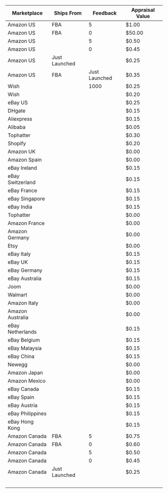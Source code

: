<!DOCTYPE html>
<html>
<body>
	<table>
		<thead>
			<tr>
				<th>Marketplace</th>
				<th>Ships From</th>
				<th>Feedback</th>
				<th>Appraisal Value</th>
			</tr>
		</thead>
		<tbody>
			<tr>
				<td contenteditable="true">Amazon US</td>
				<td contenteditable="true">FBA</td>
				<td contenteditable="true">5</td>
				<td contenteditable="true">$1.00</td>
			</tr>
			<tr>
				<td contenteditable="true">Amazon US</td>
				<td contenteditable="true">FBA</td>
				<td contenteditable="true">0</td>
				<td contenteditable="true">$50.00</td>
			</tr>
			<tr>
				<td contenteditable="true">Amazon US</td>
				<td contenteditable="true"></td>
				<td contenteditable="true">5</td>
				<td contenteditable="true">$0.50</td>
			</tr>
			<tr>
				<td contenteditable="true">Amazon US</td>
				<td contenteditable="true"></td>
				<td contenteditable="true">0</td>
				<td contenteditable="true">$0.45</td>
			</tr>
			<tr>
				<td contenteditable="true">Amazon US</td>
				<td contenteditable="true">Just Launched</td>
				<td contenteditable="true"></td>
				<td contenteditable="true">$0.25</td>
			</tr>
			<tr>
				<td contenteditable="true">Amazon US</td>
				<td contenteditable="true">FBA</td>
				<td contenteditable="true">Just Launched</td>
				<td contenteditable="true">$0.35</td>
			</tr>
			<tr>
				<td contenteditable="true">Wish</td>
				<td contenteditable="true"></td>
				<td contenteditable="true">1000</td>
				<td contenteditable="true">$0.25</td>
			</tr>
			<tr>
				<td contenteditable="true">Wish</td>
				<td contenteditable="true"></td>
				<td contenteditable="true"></td>
				<td contenteditable="true">$0.20</td>
			</tr>
			<tr>
				<td contenteditable="true">eBay US</td>
				<td contenteditable="true"></td>
				<td contenteditable="true"></td>
				<td contenteditable="true">$0.25</td>
			</tr>
			<tr>
				<td contenteditable="true">DHgate</td>
				<td contenteditable="true"></td>
				<td contenteditable="true"></td>
				<td contenteditable="true">$0.15</td>
</tr>
<tr>
<td contenteditable="true">Aliexpress</td>
<td contenteditable="true"></td>
<td contenteditable="true"></td>
<td contenteditable="true">$0.15</td>
</tr>
<tr>
<td contenteditable="true">Alibaba</td>
<td contenteditable="true"></td>
<td contenteditable="true"></td>
<td contenteditable="true">$0.05</td>
</tr>
<tr>
<td contenteditable="true">Tophatter</td>
<td contenteditable="true"></td>
<td contenteditable="true"></td>
<td contenteditable="true">$0.30</td>
</tr>
<tr>
<td contenteditable="true">Shopify</td>
<td contenteditable="true"></td>
<td contenteditable="true"></td>
<td contenteditable="true">$0.20</td>
</tr>
<tr>
<td contenteditable="true">Amazon UK</td>
<td contenteditable="true"></td>
<td contenteditable="true"></td>
<td contenteditable="true">$0.00</td>
</tr>
<tr>
<td contenteditable="true">Amazon Spain</td>
<td contenteditable="true"></td>
<td contenteditable="true"></td>
<td contenteditable="true">$0.00</td>
</tr>
<tr>
<td contenteditable="true">eBay Ireland</td>
<td contenteditable="true"></td>
<td contenteditable="true"></td>
<td contenteditable="true">$0.15</td>
</tr>
<tr>
<td contenteditable="true">eBay Switzerland</td>
<td contenteditable="true"></td>
<td contenteditable="true"></td>
<td contenteditable="true">$0.15</td>
</tr>
<tr>
<td contenteditable="true">eBay France</td>
<td contenteditable="true"></td>
<td contenteditable="true"></td>
<td contenteditable="true">$0.15</td>
</tr>
<tr>
<td contenteditable="true">eBay Singapore</td>
<td contenteditable="true"></td>
<td contenteditable="true"></td>
<td contenteditable="true">$0.15</td>
</tr>
<tr>
<td contenteditable="true">eBay India</td>
<td contenteditable="true"></td>
<td contenteditable="true"></td>
<td contenteditable="true">$0.15</td>
</tr>
<tr>
<td contenteditable="true">Tophatter</td>
<td contenteditable="true"></td>
<td contenteditable="true"></td>
<td contenteditable="true">$0.00</td>
</tr>
<tr>
<td contenteditable="true">Amazon France</td>
<td contenteditable="true"></td>
<td contenteditable="true"></td>
<td contenteditable="true">$0.00</td>
</tr>
<tr>
<td contenteditable="true">Amazon Germany</td>
  <td contenteditable="true"></td>
				<td contenteditable="true"></td>
				<td contenteditable="true">$0.00</td>
			</tr>
			<tr>
				<td contenteditable="true">Etsy</td>
				<td contenteditable="true"></td>
				<td contenteditable="true"></td>
				<td contenteditable="true">$0.00</td>
			</tr>
			<tr>
				<td contenteditable="true">eBay Italy</td>
				<td contenteditable="true"></td>
				<td contenteditable="true"></td>
				<td contenteditable="true">$0.15</td>
			</tr>
			<tr>
				<td contenteditable="true">eBay UK</td>
				<td contenteditable="true"></td>
				<td contenteditable="true"></td>
				<td contenteditable="true">$0.15</td>
			</tr>
			<tr>
				<td contenteditable="true">eBay Germany</td>
				<td contenteditable="true"></td>
				<td contenteditable="true"></td>
				<td contenteditable="true">$0.15</td>
			</tr>
			<tr>
				<td contenteditable="true">eBay Australia</td>
				<td contenteditable="true"></td>
				<td contenteditable="true"></td>
				<td contenteditable="true">$0.15</td>
			</tr>
			<tr>
				<td contenteditable="true">Joom</td>
				<td contenteditable="true"></td>
				<td contenteditable="true"></td>
				<td contenteditable="true">$0.00</td>
			</tr>
			<tr>
				<td contenteditable="true">Walmart</td>
				<td contenteditable="true"></td>
				<td contenteditable="true"></td>
				<td contenteditable="true">$0.00</td>
			</tr>
			<tr>
				<td contenteditable="true">Amazon Italy</td>
				<td contenteditable="true"></td>
				<td contenteditable="true"></td>
				<td contenteditable="true">$0.00</td>
			</tr>
			<tr>
				<td contenteditable="true">Amazon Australia</td>
				<td contenteditable="true"></td>
				<td contenteditable="true"></td>
				<td contenteditable="true">$0.00</td>
			</tr>
			<tr>
				<td contenteditable="true">eBay Netherlands</td>
				<td contenteditable="true"></td>
				<td contenteditable="true"></td>
				<td contenteditable="true">$0.15</td>
			</tr>
			<tr>
				<td contenteditable="true">eBay Belgium</td>
				<td contenteditable="true"></td>
				<td contenteditable="true"></td>
				<td contenteditable="true">$0.15</td>
			</tr>
			<tr>
				<td contenteditable="true">eBay Malaysia</td>
				<td contenteditable="true"></td>
				<td contenteditable="true"></td>
				<td contenteditable="true">$0.15</td>
			</tr>
			<tr>
				<td contenteditable="true">eBay China</td>
				<td contenteditable="true"></td>
				<td contenteditable="true"></td>
        <td contenteditable="true">$0.15</td>
          </tr>
			<tr>
				<td contenteditable="true">Newegg</td>
				<td contenteditable="true"></td>
				<td contenteditable="true"></td>
				<td contenteditable="true">$0.00</td>
			</tr>
			<tr>
				<td contenteditable="true">Amazon Japan</td>
				<td contenteditable="true"></td>
				<td contenteditable="true"></td>
				<td contenteditable="true">$0.00</td>
			</tr>
			<tr>
				<td contenteditable="true">Amazon Mexico</td>
				<td contenteditable="true"></td>
				<td contenteditable="true"></td>
				<td contenteditable="true">$0.00</td>
			</tr>
			<tr>
				<td contenteditable="true">eBay Canada</td>
				<td contenteditable="true"></td>
				<td contenteditable="true"></td>
				<td contenteditable="true">$0.15</td>
			</tr>
			<tr>
				<td contenteditable="true">eBay Spain</td>
				<td contenteditable="true"></td>
				<td contenteditable="true"></td>
				<td contenteditable="true">$0.15</td>
			</tr>
			<tr>
				<td contenteditable="true">eBay Austria</td>
				<td contenteditable="true"></td>
				<td contenteditable="true"></td>
				<td contenteditable="true">$0.15</td>
			</tr>
			<tr>
				<td contenteditable="true">eBay Philippines</td>
				<td contenteditable="true"></td>
				<td contenteditable="true"></td>
				<td contenteditable="true">$0.15</td>
			</tr>
			<tr>
				<td contenteditable="true">eBay Hong Kong</td>
				<td contenteditable="true"></td>
				<td contenteditable="true"></td>
				<td contenteditable="true">$0.15</td>
			</tr>
			<tr>
				<td contenteditable="true">Amazon Canada</td>
				<td contenteditable="true">FBA</td>
				<td contenteditable="true">5</td>
				<td contenteditable="true">$0.75</td>
			</tr>
			<tr>
				<td contenteditable="true">Amazon Canada</td>
				<td contenteditable="true">FBA</td>
				<td contenteditable="true">0</td>
				<td contenteditable="true">$0.60</td>
			</tr>
			<tr>
				<td contenteditable="true">Amazon Canada</td>
				<td contenteditable="true"></td>
				<td contenteditable="true">5</td>
				<td contenteditable="true">$0.50</td>
			</tr>
			<tr>
				<td contenteditable="true">Amazon Canada</td>
				<td contenteditable="true"></td>
				<td contenteditable="true">0</td>
				<td contenteditable="true">$0.45</td>
			</tr>
			<tr>
				<td contenteditable="true">Amazon Canada</td>
				<td contenteditable="true">Just Launched</td>
				<td contenteditable="true"></td>
				<td contenteditable="true">$0.25</td>
			</tr>
			<tr>
				<td contenteditable="true">
